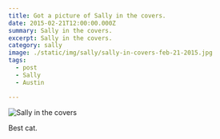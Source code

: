 ```yaml
---
title: Got a picture of Sally in the covers.
date: 2015-02-21T12:00:00.000Z
summary: Sally in the covers.
excerpt: Sally in the covers.
category: sally
image: ./static/img/sally/sally-in-covers-feb-21-2015.jpg
tags:
  - post 
  - Sally
  - Austin

---
```


![Sally in the covers](/static/img/sally/sally-in-covers-feb-21-2015.jpg "Sally in the covers")

Best cat.